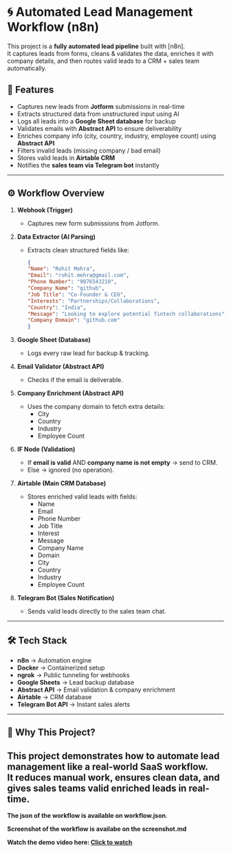 # 🌀 Automated Lead Management Workflow (n8n)

This project is a **fully automated lead pipeline** built with [n8n].  
It captures leads from forms, cleans & validates the data, enriches it with company details, and then routes valid leads to a CRM + sales team automatically.

## 🚀 Features
- Captures new leads from **Jotform** submissions in real-time  
- Extracts structured data from unstructured input using AI  
- Logs all leads into a **Google Sheet database** for backup  
- Validates emails with **Abstract API** to ensure deliverability  
- Enriches company info (city, country, industry, employee count) using **Abstract API**  
- Filters invalid leads (missing company / bad email)  
- Stores valid leads in **Airtable CRM**  
- Notifies the **sales team via Telegram bot** instantly  

---

## ⚙️ Workflow Overview

1. **Webhook (Trigger)**  
   - Captures new form submissions from Jotform.

2. **Data Extractor (AI Parsing)**  
   - Extracts clean structured fields like:
     ```json
     {
     "Name": "Rohit Mehra",
     "Email": "rohit.mehra@gmail.com",
     "Phone Number": "9876543210",
     "Company Name": "github",
     "Job Title": "Co-Founder & CEO",
     "Interests": "Partnerships/Collaborations",
     "Country": "India",
     "Message": "Looking to explore potential fintech collaborations",
     "Company Domain": "github.com"
     }

     ```

3. **Google Sheet (Database)**  
   - Logs every raw lead for backup & tracking.

4. **Email Validator (Abstract API)**  
   - Checks if the email is deliverable.

5. **Company Enrichment (Abstract API)**  
   - Uses the company domain to fetch extra details:
     - City  
     - Country  
     - Industry  
     - Employee Count  

6. **IF Node (Validation)**  
   - If **email is valid** AND **company name is not empty** → send to CRM.  
   - Else → ignored (no operation).

7. **Airtable (Main CRM Database)**  
   - Stores enriched valid leads with fields:
     - Name  
     - Email  
     - Phone Number  
     - Job Title  
     - Interest  
     - Message  
     - Company Name  
     - Domain  
     - City  
     - Country  
     - Industry  
     - Employee Count  

8. **Telegram Bot (Sales Notification)**  
   - Sends valid leads directly to the sales team chat.

---

## 🛠️ Tech Stack
- **n8n** → Automation engine  
- **Docker** → Containerized setup  
- **ngrok** → Public tunneling for webhooks  
- **Google Sheets** → Lead backup database  
- **Abstract API** → Email validation & company enrichment  
- **Airtable** → CRM database  
- **Telegram Bot API** → Instant sales alerts  
---

## 🌟 Why This Project?
This project demonstrates how to automate lead management like a **real-world SaaS workflow**.  
It reduces manual work, ensures clean data, and gives sales teams valid enriched leads in real-time.  
---

**The json of the workflow is available on workflow.json**.

**Screenshot of the workflow is availabe on the screenshot.md**

**Watch the demo video here: [Click to watch](https://drive.google.com/file/d/1lvRzsg7J4h2QDtfpThWybupYB2KFPWoV/view?usp=drive_link)**

